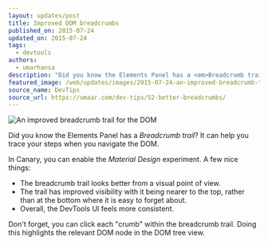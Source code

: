 ```yaml
---
layout: updates/post
title: Improved DOM breadcrumbs
published_on: 2015-07-24
updated_on: 2015-07-24
tags:
  - devtools
authors:
  - umarhansa
description: "Did you know the Elements Panel has a <em>Breadcrumb trail</em>?"
featured_image: /web/updates/images/2015-07-24-an-improved-breadcrumb-trail-for-the-dom/better-breadcrumbs.gif
source_name: DevTips
source_url: https://umaar.com/dev-tips/52-better-breadcrumbs/
---
```

<img src="/web/updates/images/2015-07-24-an-improved-breadcrumb-trail-for-the-dom/better-breadcrumbs.gif" alt="An improved breadcrumb trail for the DOM">

Did you know the Elements Panel has a <em>Breadcrumb trail</em>? It can help you trace your steps when you navigate the DOM.


In Canary, you can enable the <em>Material Design</em> experiment. A few nice things:

<ul>
<li>The breadcrumb trail looks better from a visual point of view.</li>
<li>The trail has improved visibility with it being nearer to the top, rather than at the bottom where it is easy to forget about.</li>
<li>Overall, the DevTools UI feels more consistent.</li>
</ul>

Don't forget, you can click each "crumb" within the breadcrumb trail. Doing this highlights the relevant DOM node in the DOM tree view.
